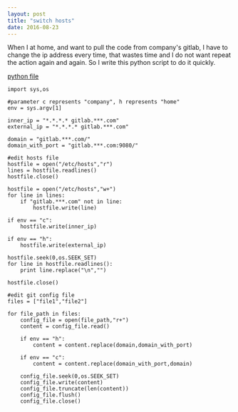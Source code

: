 ```yaml
---
layout: post
title: "switch hosts"
date: 2016-08-23
---
```

When I at home, and want to pull the code from company's gitlab, I have to change the ip address every time, that wastes time and I do not want repeat the action again and again. So I write this python script to do it quickly.

[python file](../../../files/switch_hosts.py)

```
import sys,os

#parameter c represents "company", h represents "home"
env = sys.argv[1]

inner_ip = "*.*.*.* gitlab.***.com"
external_ip = "*.*.*.* gitlab.***.com"

domain = "gitlab.***.com/"
domain_with_port = "gitlab.***.com:9080/"

#edit hosts file
hostfile = open("/etc/hosts","r")
lines = hostfile.readlines()
hostfile.close()

hostfile = open("/etc/hosts","w+")
for line in lines:
    if "gitlab.***.com" not in line:
        hostfile.write(line)

if env == "c":
    hostfile.write(inner_ip)

if env == "h":
    hostfile.write(external_ip)

hostfile.seek(0,os.SEEK_SET)
for line in hostfile.readlines():
    print line.replace("\n","")

hostfile.close()

#edit git config file
files = ["file1","file2"]

for file_path in files:
    config_file = open(file_path,"r+")
    content = config_file.read()

    if env == "h":
        content = content.replace(domain,domain_with_port)

    if env == "c":
        content = content.replace(domain_with_port,domain)

    config_file.seek(0,os.SEEK_SET)
    config_file.write(content)
    config_file.truncate(len(content))
    config_file.flush()
    config_file.close()

```
